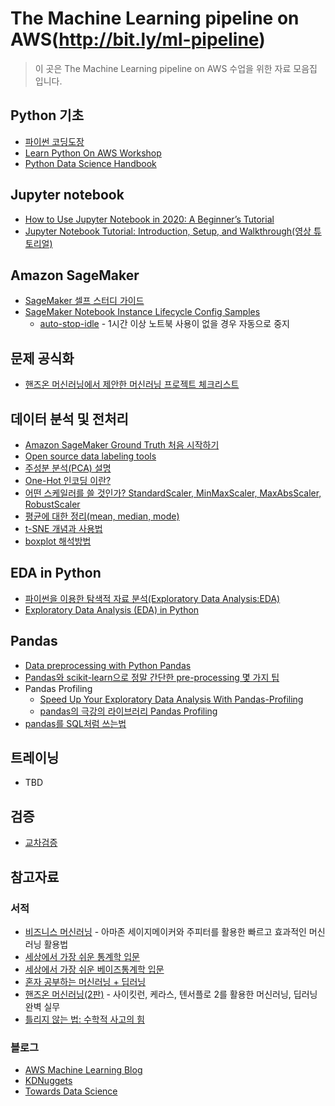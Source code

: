 # The Machine Learning pipeline on AWS(http://bit.ly/ml-pipeline)
> 이 곳은 The Machine Learning pipeline on AWS 수업을 위한 자료 모음집 입니다.

## Python 기초
- [파이썬 코딩도장](https://dojang.io/course/view.php?id=7)
- [ Learn Python On AWS Workshop](https://learn-to-code.workshop.aws/)
- [Python Data Science Handbook](https://jakevdp.github.io/PythonDataScienceHandbook/)

## Jupyter notebook
- [How to Use Jupyter Notebook in 2020: A Beginner’s Tutorial](https://www.dataquest.io/blog/jupyter-notebook-tutorial/)
- [Jupyter Notebook Tutorial: Introduction, Setup, and Walkthrough(영상 튜토리얼)](https://www.youtube.com/watch?v=HW29067qVWk)

## Amazon SageMaker
- [SageMaker 셀프 스터디 가이드](https://github.com/serithemage/AWS_AI_Study/blob/master/DLonAWS/SageMaker_Self-Study_Guide.md)
- [SageMaker Notebook Instance Lifecycle Config Samples](https://github.com/aws-samples/amazon-sagemaker-notebook-instance-lifecycle-config-samples)
  - [auto-stop-idle](https://github.com/aws-samples/amazon-sagemaker-notebook-instance-lifecycle-config-samples/tree/master/scripts/auto-stop-idle) - 1시간 이상 노트북 사용이 없을 경우 자동으로 중지

## 문제 공식화
- [핸즈온 머신러닝에서 제안한 머신러닝 프로젝트 체크리스트](https://github.com/ageron/handson-ml/blob/master/ml-project-checklist.md)

## 데이터 분석 및 전처리
- [Amazon SageMaker Ground Truth 처음 시작하기](https://aws.amazon.com/ko/getting-started/hands-on/build-training-datasets-amazon-sagemaker-ground-truth/)
- [Open source data labeling tools](https://github.com/heartexlabs/awesome-data-labeling)
- [주성분 분석(PCA) 설명](https://angeloyeo.github.io/2019/07/27/PCA.html)
- [One-Hot 인코딩 이란?](https://www.kakaobrain.com/blog/6)
- [어떤 스케일러를 쓸 것인가? StandardScaler, MinMaxScaler, MaxAbsScaler, RobustScaler](https://mkjjo.github.io/python/2019/01/10/scaler.html)
- [평균에 대한 정리(mean, median, mode)](https://blog.acronym.co.kr/401)
- [t-SNE 개념과 사용법](https://gaussian37.github.io/ml-concept-t-SNE/)
- [boxplot 해석방법](https://codedragon.tistory.com/7012)

## EDA in Python
- [파이썬을 이용한 탐색적 자료 분석(Exploratory Data Analysis:EDA)](https://3months.tistory.com/325)
- [Exploratory Data Analysis (EDA) in Python](https://medium.com/@atanudan/exploratory-data-analysis-eda-in-python-893f963cc0c0)

## Pandas
- [Data preprocessing with Python Pandas](https://towardsdatascience.com/data-preprocessing-with-python-pandas-part-1-missing-data-45e76b781993)
- [Pandas와 scikit-learn으로 정말 간단한 pre-processing 몇 가지 팁](https://teddylee777.github.io/scikit-learn/sklearn%EC%99%80-pandas%EB%A5%BC-%ED%99%9C%EC%9A%A9%ED%95%9C-%EA%B0%84%EB%8B%A8-%EB%8D%B0%EC%9D%B4%ED%84%B0%EB%B6%84%EC%84%9D)
- Pandas Profiling
  - [Speed Up Your Exploratory Data Analysis With Pandas-Profiling](https://towardsdatascience.com/speed-up-your-exploratory-data-analysis-with-pandas-profiling-88b33dc53625)
  - [pandas의 극강의 라이브러리 Pandas Profiling](https://john-analyst.medium.com/pandas-%EC%9D%98-%EA%B7%B9%EA%B0%95%EC%9D%98-%EB%9D%BC%EC%9D%B4%EB%B8%8C%EB%9F%AC%EB%A6%AC-pandas-profiling-b5187dbcbd26)
- [pandas를 SQL처럼 쓰는법](https://medium.com/jbennetcodes/how-to-rewrite-your-sql-queries-in-pandas-and-more-149d341fc53e)

## 트레이닝
- TBD

## 검증
- [교차검증](https://m.blog.naver.com/ckdgus1433/221599517834)

## 참고자료
### 서적
- [비즈니스 머신러닝](https://www.hanbit.co.kr/store/books/look.php?p_code=B6474110466) - 아마존 세이지메이커와 주피터를 활용한 빠르고 효과적인 머신러닝 활용법
- [세상에서 가장 쉬운 통계학 입문](http://www.yes24.com/Product/Goods/3625262)
- [세상에서 가장 쉬운 베이즈통계학 입문](http://www.yes24.com/Product/Goods/36928073)
- [혼자 공부하는 머신러닝 + 딥러닝](https://books.google.co.kr/books?id=9Q0REAAAQBAJ&printsec=frontcover&dq=%ED%98%BC%EC%9E%90+%EA%B3%B5%EB%B6%80%ED%95%98%EB%8A%94+%EB%A8%B8%EC%8B%A0%EB%9F%AC%EB%8B%9D&hl=ko&sa=X&ved=2ahUKEwjEkLSimcjuAhV0LH0KHTV4Dg8Q6AEwAHoECAQQAg#v=onepage&q=%ED%98%BC%EC%9E%90%20%EA%B3%B5%EB%B6%80%ED%95%98%EB%8A%94%20%EB%A8%B8%EC%8B%A0%EB%9F%AC%EB%8B%9D&f=false)
- [핸즈온 머신러닝(2판)](https://www.hanbit.co.kr/store/books/look.php?p_code=B7033438574) - 사이킷런, 케라스, 텐서플로 2를 활용한 머신러닝, 딥러닝 완벽 실무
- [틀리지 않는 법: 수학적 사고의 힘](https://books.google.co.kr/books/about/%ED%8B%80%EB%A6%AC%EC%A7%80_%EC%95%8A%EB%8A%94_%EB%B2%95.html?id=r6o9DAAAQBAJ&printsec=frontcover&source=kp_read_button&redir_esc=y#v=onepage&q&f=false) 

### 블로그
- [AWS Machine Learning Blog](https://aws.amazon.com/ko/blogs/machine-learning/)
- [KDNuggets](https://www.kdnuggets.com/)
- [Towards Data Science](https://towardsdatascience.com/)
